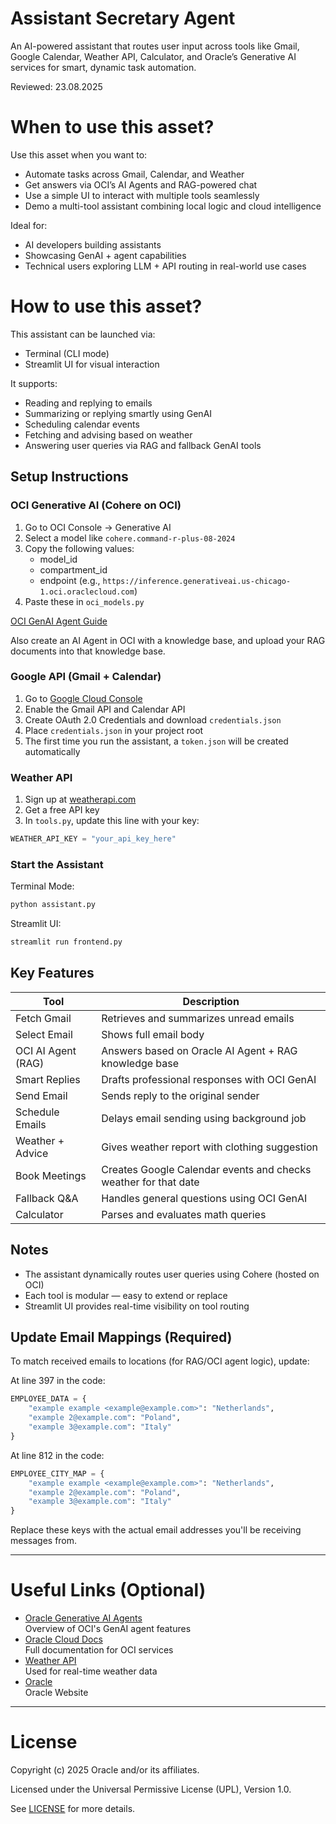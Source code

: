 # Assistant Secretary Agent

An AI-powered assistant that routes user input across tools like Gmail, Google Calendar, Weather API, Calculator, and Oracle’s Generative AI services for smart, dynamic task automation.

Reviewed: 23.08.2025

# When to use this asset?

Use this asset when you want to:
- Automate tasks across Gmail, Calendar, and Weather  
- Get answers via OCI’s AI Agents and RAG-powered chat  
- Use a simple UI to interact with multiple tools seamlessly  
- Demo a multi-tool assistant combining local logic and cloud intelligence  

Ideal for:
- AI developers building assistants  
- Showcasing GenAI + agent capabilities  
- Technical users exploring LLM + API routing in real-world use cases  

# How to use this asset?

This assistant can be launched via:
- Terminal (CLI mode)  
- Streamlit UI for visual interaction  

It supports:
- Reading and replying to emails  
- Summarizing or replying smartly using GenAI  
- Scheduling calendar events  
- Fetching and advising based on weather  
- Answering user queries via RAG and fallback GenAI tools  

## Setup Instructions

### OCI Generative AI (Cohere on OCI)

1. Go to OCI Console → Generative AI  
2. Select a model like `cohere.command-r-plus-08-2024`  
3. Copy the following values:  
   - model_id  
   - compartment_id  
   - endpoint (e.g., `https://inference.generativeai.us-chicago-1.oci.oraclecloud.com`)  
4. Paste these in `oci_models.py`  

[OCI GenAI Agent Guide](https://docs.oracle.com/en-us/iaas/Content/generative-ai-agents/overview.htm)

Also create an AI Agent in OCI with a knowledge base, and upload your RAG documents into that knowledge base.

### Google API (Gmail + Calendar)

1. Go to [Google Cloud Console](https://console.cloud.google.com)  
2. Enable the Gmail API and Calendar API  
3. Create OAuth 2.0 Credentials and download `credentials.json`  
4. Place `credentials.json` in your project root  
5. The first time you run the assistant, a `token.json` will be created automatically  

### Weather API

1. Sign up at [weatherapi.com](https://www.weatherapi.com/)  
2. Get a free API key  
3. In `tools.py`, update this line with your key:  
```python
WEATHER_API_KEY = "your_api_key_here"
```

### Start the Assistant

Terminal Mode:
```bash
python assistant.py
```

Streamlit UI:
```bash
streamlit run frontend.py
```

## Key Features

| Tool               | Description                                                                 |
|--------------------|-----------------------------------------------------------------------------|
| Fetch Gmail        | Retrieves and summarizes unread emails                                      |
| Select Email       | Shows full email body                                                       |
| OCI AI Agent (RAG) | Answers based on Oracle AI Agent + RAG knowledge base                       |
| Smart Replies      | Drafts professional responses with OCI GenAI                               |
| Send Email         | Sends reply to the original sender                                          |
| Schedule Emails    | Delays email sending using background job                                  |
| Weather + Advice   | Gives weather report with clothing suggestion                              |
| Book Meetings      | Creates Google Calendar events and checks weather for that date            |
| Fallback Q&A       | Handles general questions using OCI GenAI                                  |
| Calculator         | Parses and evaluates math queries                                           |

## Notes

- The assistant dynamically routes user queries using Cohere (hosted on OCI)  
- Each tool is modular — easy to extend or replace  
- Streamlit UI provides real-time visibility on tool routing  

## Update Email Mappings (Required)

To match received emails to locations (for RAG/OCI agent logic), update:

At line 397 in the code:
```python
EMPLOYEE_DATA = {
    "example example <example@example.com>": "Netherlands",
    "example 2@example.com": "Poland",
    "example 3@example.com": "Italy"
}
```

At line 812 in the code:
```python
EMPLOYEE_CITY_MAP = {
    "example example <example@example.com>": "Netherlands",
    "example 2@example.com": "Poland",
    "example 3@example.com": "Italy"
}
```

Replace these keys with the actual email addresses you'll be receiving messages from.

---

# Useful Links (Optional)

- [Oracle Generative AI Agents](https://docs.oracle.com/en-us/iaas/Content/generative-ai-agents/overview.htm)  
  Overview of OCI's GenAI agent features  
- [Oracle Cloud Docs](https://docs.oracle.com/en/cloud/)  
  Full documentation for OCI services  
- [Weather API](https://www.weatherapi.com/)  
  Used for real-time weather data  
- [Oracle](https://www.oracle.com)  
  Oracle Website  

---

# License

Copyright (c) 2025 Oracle and/or its affiliates.

Licensed under the Universal Permissive License (UPL), Version 1.0.

See [LICENSE](https://github.com/oracle-devrel/technology-engineering/blob/main/LICENSE) for more details.

